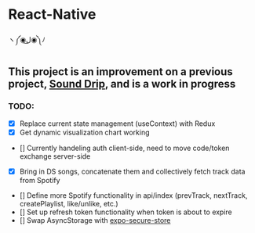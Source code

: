 # React-Native
ヽ༼◉ل͜◉༽ﾉ

## This project is an improvement on a previous project, [Sound Drip](https://github.com/coryortega/SoundDripFE), and is a work in progress

### TODO:
- [x] Replace current state management (useContext) with Redux
- [x] Get dynamic visualization chart working
- [] Currently handeling auth client-side, need to move code/token exchange server-side
- [x] Bring in DS songs, concatenate them and collectively fetch track data from Spotify
- [] Define more Spotify functionality in api/index (prevTrack, nextTrack, createPlaylist, like/unlike, etc.)
- [] Set up refresh token functionality when token is about to expire
- [] Swap AsyncStorage with [expo-secure-store](https://docs.expo.io/guides/authentication/#storing-data)

